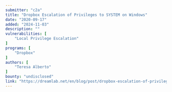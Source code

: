 ```yaml
---
submitter: "c2a"
title: "Dropbox Escalation of Privileges to SYSTEM on Windows"
date: "2020-09-17"
added: "2024-11-03"
description: ""
vulnerabilities: [
    "Local Privilege Escalation"
]
programs: [
    "Dropbox"
]
authors: [
    "Teresa Alberto"
]
bounty: "undisclosed"
link: "https://dreamlab.net/en/blog/post/dropbox-escalation-of-privileges-to-system-on-windows-1/"
---
```




